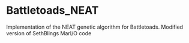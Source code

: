 # Battletoads_NEAT
Implementation of the NEAT genetic algorithm for Battletoads. Modified version of SethBlings MarI/O code
